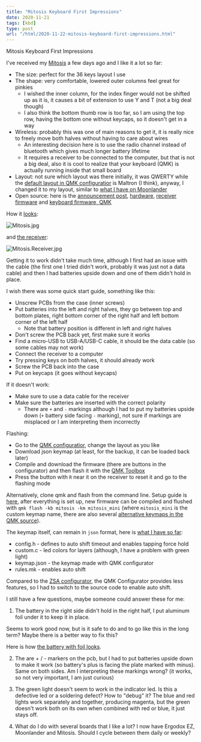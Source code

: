 ```yaml
---
title: "Mitosis Keyboard First Impressions"
date: 2020-11-21
tags: [kbd]
type: post
url: "/html/2020-11-22-mitosis-keyboard-first-impressions.html"
---
```


Mitosis Keyboard First Impressions

I've received my [Mitosis](https://flashquark.com/product/gb-mitosis-wireless-split-ergonomic-keyboard-w-acrylic-case/) a few days ago and I like it a lot so far:
- The size: perfect for the 36 keys layout I use
- The shape: very comfortable, lowered outer columns feel great for pinkies
  - I wished the inner column, for the index finger would not be shifted up as it is, it causes a bit of extension to use Y and T (not a big deal though)
  - I also think the bottom thumb row is too far, so I am using the top row, having the bottom one without keycaps, so it doesn't get in a way
- Wireless: probably this was one of main reasons to get it, it is really nice to freely move both halves without having to care about wires
  - An interesting decision here is to use the radio channel instead of bluetooth which gives much longer battery lifetime
  - It requires a receiver to be connected to the computer, but that is not a big deal, also it is cool to realize that your keyboard (QMK) is actually running inside that small board
- Layout: not sure which layout was there initially, it was QWERTY while the [default layout in QMK configuratior](https://config.qmk.fm/#/mitosis/LAYOUT) is Maltron (I think), anyway, I changed it to my layout, similar to [what I have on Moonlander](https://configure.ergodox-ez.com/moonlander/layouts/MJvlL/latest/0)
- Open source: here is the [announcement post](https://www.reddit.com/r/MechanicalKeyboards/comments/66588f/wireless_split_qmk_mitosis/), [hardware](https://github.com/reversebias/mitosis-hardware), [receiver firmware](https://github.com/reversebias/mitosis) and [keyboard firmware, QMK](https://github.com/qmk/qmk_firmware/tree/master/keyboards/mitosis)

How it [looks](/mitosis/Mitosis.jpg):

![Mitosis.jpg](/mitosis/Mitosis.jpg)

and [the receiver](/mitosis/Mitosis.Receiver.jpg):

![Mitosis.Receiver.jpg](/mitosis/Mitosis.Receiver.jpg)

Getting it to work didn't take much time, although I first had an issue with the cable (the first one I tried didn't work, probably it was just not a data cable) and then I had batteries upside down and one of them didn't hold in place.

I wish there was some quick start guide, something like this:
- Unscrew PCBs from the case (inner screws)
- Put batteries into the left and right halves, they go between top and bottom plates, right bottom corner of the right half and left bottom corner of the left half
  - Note that battery position is different in left and right halves
- Don't screw the PCB back yet, first make sure it works
- Find a micro-USB to USB-A/USB-C cable, it should be the data cable (so some cables may not work)
- Connect the receiver to a computer
- Try pressing keys on both halves, it should already work
- Screw the PCB back into the case
- Put on keycaps (it goes without keycaps)

If it doesn't work:
- Make sure to use a data cable for the receiver
- Make sure the batteries are inserted with the correct polarity
  - There are `+` and `-` markings although I had to put my batteries upside down (`+` battery side facing `-` marking), not sure if markings are misplaced or I am interpreting them incorrectly

Flashing:
- Go to the [QMK configuratior](https://config.qmk.fm/#/mitosis/LAYOUT), change the layout as you like
- Download json keymap (at least, for the backup, it can be loaded back later)
- Compile and download the firmware (there are buttons in the configurator) and then flash it with the [QMK Toolbox](https://github.com/qmk/qmk_toolbox/releases)
- Press the button with `R` near it on the receiver to reset it and go to the flashing mode

Alternatively, clone qmk and flash from the command line.
Setup guide is [here](https://docs.qmk.fm/#/newbs_getting_started), after everything is set up, new firmware can be compiled and flushed with `qmk flash -kb mitosis -km mitosis_mini` (where `mitosis_mini` is the custom keymap name, there are also several [alternative keymaps in the QMK source](https://github.com/qmk/qmk_firmware/tree/master/keyboards/mitosis)).

The keymap itself, can remain in `json` format, here is [what I have so far](https://github.com/serebrov/qmk_firmware/tree/custom/keyboards/mitosis/keymaps/mitosis_mini):
- config.h - defines to auto shift timeout and enables tapping force hold
- custom.c - led colors for layers (although, I have a problem with green light)
- keymap.json - the keymap made with QMK configurator
- rules.mk - enables auto shift

Compared to the [ZSA configurator](https://configure.ergodox-ez.com/), the QMK Configurator provides less features, so I had to switch to the source code to enable auto shift.

I still have a few questions, maybe someone could answer these for me:

1. The battery in the right side didn't hold in the right half, I put aluminum foil under it to keep it in place.

Seems to work good now, but is it safe to do and to go like this in the long term?
Maybe there is a better way to fix this?

Here is how [the battery with foil looks](/mitosis/Mitosis.Battery.jpg).

2. The are + / - markers on the pcb, but I had to put batteries upside down to make it work (so battery's plus is facing the plate marked with minus). Same on both sides. Am I interpreting these markings wrong? (it works, so not very important, I am just curious)

3. The green light doesn't seem to work in the indicator led. Is this a defective led or a soldering defect? How to "debug" it?
The blue and red lights work separately and together, producing magenta, but the green doesn't work both on its own when combined with red or blue, it just stays off.

4. What do I do with several boards that I like a lot? I now have Ergodox EZ, Moonlander and Mitosis. Should I cycle between them daily or weekly?
